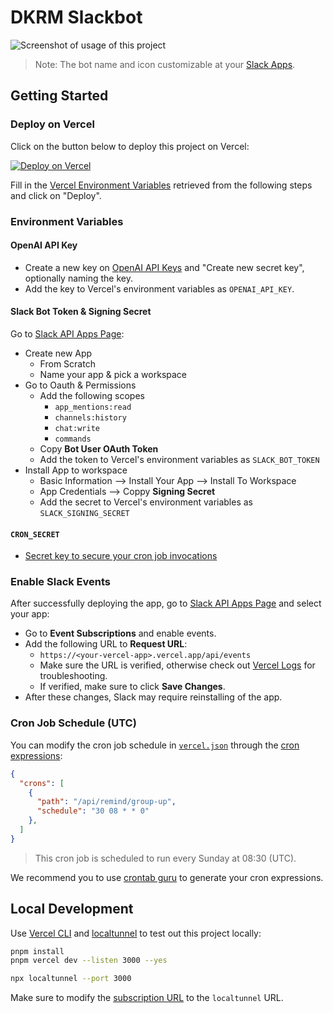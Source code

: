 # DKRM Slackbot

![Screenshot of usage of this project](https://github.com/devjiwonchoi/vercel-ai-slackbot/assets/120007119/eb71cacc-573c-43e5-9cb3-089850957dd6)

> Note: The bot name and icon customizable at your [Slack Apps](https://api.slack.com/apps).

## Getting Started

### Deploy on Vercel

Click on the button below to deploy this project on Vercel:

[![Deploy on Vercel](https://vercel.com/button)](https://vercel.com/new/clone?repository-url=https://github.com/devjiwonchoi/vercel-ai-slackbot&env=OPENAI_API_KEY,SLACK_BOT_TOKEN,SLACK_SIGNING_SECRET)

Fill in the [Vercel Environment Variables](https://vercel.com/docs/projects/environment-variables) retrieved from the following steps and click on "Deploy".

### Environment Variables

#### OpenAI API Key

- Create a new key on [OpenAI API Keys](https://platform.openai.com/api-keys) and "Create new secret key", optionally naming the key.
- Add the key to Vercel's environment variables as `OPENAI_API_KEY`.

#### Slack Bot Token & Signing Secret

Go to [Slack API Apps Page](https://api.slack.com/apps):

- Create new App
  - From Scratch
  - Name your app & pick a workspace
- Go to Oauth & Permissions
  - Add the following scopes
    - `app_mentions:read`
    - `channels:history`
    - `chat:write`
    - `commands`
  - Copy **Bot User OAuth Token**
  - Add the token to Vercel's environment variables as `SLACK_BOT_TOKEN`
- Install App to workspace
  - Basic Information --> Install Your App --> Install To Workspace
  - App Credentials --> Coppy **Signing Secret**
  - Add the secret to Vercel's environment variables as `SLACK_SIGNING_SECRET`

#### `CRON_SECRET`

- [Secret key to secure your cron job invocations](https://vercel.com/docs/cron-jobs/manage-cron-jobs#securing-cron-jobs)

### Enable Slack Events

After successfully deploying the app, go to [Slack API Apps Page](https://api.slack.com/apps) and select your app:

- Go to **Event Subscriptions** and enable events.
- Add the following URL to **Request URL**:
  - `https://<your-vercel-app>.vercel.app/api/events`
  - Make sure the URL is verified, otherwise check out [Vercel Logs](https://vercel.com/docs/observability/runtime-logs) for troubleshooting.
  - If verified, make sure to click **Save Changes**.
- After these changes, Slack may require reinstalling of the app.

### Cron Job Schedule (UTC)

You can modify the cron job schedule in [`vercel.json`](./vercel.json) through the [cron expressions](https://vercel.com/docs/cron-jobs#cron-expressions):

```json
{
  "crons": [
    {
      "path": "/api/remind/group-up",
      "schedule": "30 08 * * 0"
    },
  ]
}
```

> This cron job is scheduled to run every Sunday at 08:30 (UTC).

We recommend you to use [crontab guru](https://crontab.guru) to generate your cron expressions.

## Local Development

Use [Vercel CLI](https://vercel.com/docs/cli) and [localtunnel](https://github.com/localtunnel/localtunnel) to test out this project locally:

```sh
pnpm install
pnpm vercel dev --listen 3000 --yes
```

```sh
npx localtunnel --port 3000
```

Make sure to modify the [subscription URL](./README.md/#enable-slack-events) to the `localtunnel` URL.
